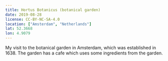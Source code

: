 ```yaml
---
title: Hortus Botanicus (botanical garden)
date: 2019-08-28
license: CC-BY-NC-SA-4.0
location: ["Amsterdam", "Netherlands"]
lat: 52.3668
lon: 4.9079
---
```


My visit to the botanical garden in Amsterdam, which was
established in 1638. The garden has a cafe which uses some
ingredients from the garden.
